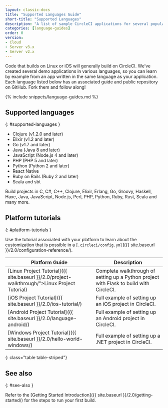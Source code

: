 ```yaml
---
layout: classic-docs
title: "Supported Languages Guide"
short-title: "Supported Languages"
description: "A list of sample CircleCI applications for several popular languages"
categories: [language-guides]
order: 0
version:
- Cloud
- Server v3.x
- Server v2.x
---
```


Code that builds on Linux or iOS will generally build on CircleCI. We’ve created several demo applications in various languages, so you can learn by example from an app written in the same language as your application. Each language listed below has an associated guide and public repository on GitHub. Fork them and follow along!

{% include snippets/language-guides.md %}

## Supported languages
{: #supported-languages }
- Clojure (v1.2.0 and later)
- Elixir (v1.2 and later)
- Go (v1.7 and later)
- Java (Java 8 and later)
- JavaScript (Node.js 4 and later)
- PHP (PHP 5 and later)
- Python (Python 2 and later)
- React Native
- Ruby on Rails (Ruby 2 and later)
- Scala and sbt

Build projects in C, C#, C++, Clojure, Elixir, Erlang, Go, Groovy, Haskell, Haxe, Java, JavaScript, Node.js, Perl, PHP, Python, Ruby, Rust, Scala and many more.

## Platform tutorials
{: #platform-tutorials }

Use the tutorial associated with your platform to learn about the customization that is possible in a [`.circleci/config.yml`]({{ site.baseurl }}/2.0/configuration-reference/).

Platform Guide | Description
----|----------
[Linux Project Tutorial]({{ site.baseurl }}/2.0/project-walkthrough/">Linux Project Tutorial) | Complete walkthrough of setting up a Python project with Flask to build with CircleCI.
[iOS Project Tutorial]({{ site.baseurl }}/2.0/ios-tutorial/) | Full example of setting up an iOS project in CircleCI.
[Android Project Tutorial]({{ site.baseurl }}/2.0/language-android/) | Full example of setting up an Android project in CircleCI.
[Windows Project Tutorial]({{ site.baseurl }}/2.0/hello-world-windows/) | Full example of setting up a .NET project in CircleCI.
{: class="table table-striped"}

## See also
{: #see-also }

Refer to the [Getting Started Introduction]({{ site.baseurl }}/2.0/getting-started/) for the steps to run your first build.
